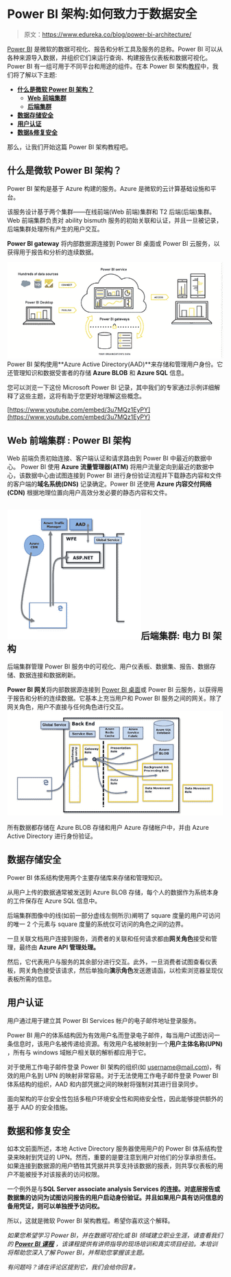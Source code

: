 # Power BI 架构:如何致力于数据安全

> 原文：<https://www.edureka.co/blog/power-bi-architecture/>

[Power BI](https://www.edureka.co/blog/what-is-power-bi/) 是微软的数据可视化、报告和分析工具及服务的总称。Power BI 可以从各种来源导入数据，并组织它们来运行查询、构建报告仪表板和数据可视化。Power BI 有一组可用于不同平台和用途的组件。在本 Power BI 架构[教程](https://www.edureka.co/blog/power-bi-tutorial/)中，我们将了解以下主题:

*   [**什么是微软 Power BI 架构？**](#what)
    *   [**Web 前端集群**](#front-end)
    *   [**后端集群**](#back-end)
*   [**数据存储安全**](#security)
*   [**用户认证**](#user)
*   [**数据&修复安全**](#repair)

那么，让我们开始这篇 Power BI 架构教程吧。

## **什么是微软 Power BI 架构？**

Power BI 架构是基于 Azure 构建的服务。Azure 是微软的云计算基础设施和平台。

该服务设计基于两个集群——在线前端(Web 前端)集群和 T2 后端(后端)集群。Web 前端集群负责对 ability bismuth 服务的初始关联和认证，并且一旦被记录，后端集群处理所有产生的用户交互。

**Power BI gateway** 将内部数据源连接到 Power BI 桌面或 Power BI 云服务，以获得用于报告和分析的连续数据。

![power bi architecture](img/a0fb77dedbcb616320172270c3f8d2f6.png)Power BI 架构使用**Azure Active Directory(AAD)**来存储和管理用户身份。它还管理知识和数据受害者的存储 **Azure BLOB** 和 **Azure SQL** 信息。

您可以浏览一下这份 Microsoft Power BI 记录，其中我们的专家通过示例详细解释了这些主题，这将有助于您更好地理解这些概念。

[https://www.youtube.com/embed/3u7MQz1EyPY](https://www.youtube.com/embed/3u7MQz1EyPY)

## **Web 前端集群** **: Power BI 架构**

Web 前端负责初始连接、客户端认证和请求路由到 Power BI 中最近的数据中心。 Power BI 使用 **Azure 流量管理器(ATM)** 将用户流量定向到最近的数据中心，该数据中心由试图连接到 Power BI 进行身份验证流程并下载静态内容和文件的客户端的**域名系统(DNS)** 记录确定。Power BI 还使用 **Azure 内容交付网络(CDN)** 根据地理位置向用户高效分发必要的静态内容和文件。

## **![front end cluster](img/3615a511e8186eb2fdca3aba3bc72868.png)后端集群:** **电力 BI 架构**

后端集群管理 Power BI 服务中的可视化、用户仪表板、数据集、报告、数据存储、数据连接和数据刷新。

**Power BI 网关**将内部数据源连接到 [Power BI 桌面](https://www.edureka.co/blog/power-bi-desktop/)或 Power BI 云服务，以获得用于报告和分析的连续数据。它基本上充当用户和 Power BI 服务之间的网关。除了网关角色，用户不直接与任何角色进行交互。![power bi architecture - back end cluster](img/45525205fd3b53a28b02a66a195a1280.png)

所有数据都存储在 Azure BLOB 存储和用户 Azure 存储帐户中，并由 Azure Active Directory 进行身份验证。

## **数据存储安全**

Power BI 体系结构使用两个主要存储库来存储和管理知识。

从用户上传的数据通常被发送到 Azure BLOB 存储，每个人的数据作为系统本身的工件保存在 Azure SQL 信息中。

后端集群图像中的线(如前一部分虚线左侧所示)阐明了 square 度量的用户可访问的唯一 2 个元素与 square 度量的系统仅可访问的角色之间的边界。

一旦关联文档用户连接到服务，消费者的关联和任何请求都由**网关角色**接受和管理，最终由 **Azure API 管理处理。**

然后，它代表用户与服务的其余部分进行交互。此外，一旦消费者试图查看仪表板，网关角色接受该请求，然后单独向**演示角色**发送邀请函，以检索浏览器呈现仪表板所需的信息。

## **用户认证**

用户通过用于建立其 Power BI Services 帐户的电子邮件地址登录服务。

Power BI 用户的体系结构因为有效用户名而登录电子邮件，每当用户试图访问一条信息时，该用户名被传递给资源。有效用户名被映射到一个**用户主体名称(UPN)** ，所有与 windows 域帐户相关联的解析都应用于它。

对于使用工作电子邮件登录 Power BI 架构的组织(如 username@mail.com)，有效的用户名到 UPN 的映射非常容易。对于无法使用工作电子邮件登录 Power BI 体系结构的组织，AAD 和内部凭据之间的映射将强制对其进行目录同步。

面向架构的平台安全性包括多租户环境安全性和网络安全性，因此能够提供额外的基于 AAD 的安全措施。

## **数据和修复安全**

如本文前面所述，本地 Active Directory 服务器使用用户的 Power BI 体系结构登录来映射到凭证的 UPN。然而，重要的是要注意到用户对他们的分享承担责任。如果连接到数据源的用户牺牲其凭据并共享支持该数据的报表，则共享仪表板的用户不能被授予对该报表的访问权限。

一个例外是与**SQL Server associate analysis Services 的连接。对底层报告或数据集的访问为试图访问报告的用户启动身份验证。并且如果用户具有访问信息的备用凭证，则可以单独授予访问权。**

所以，这就是微软 Power BI 架构教程。希望你喜欢这个解释。

*如果您希望学习 Power BI，并在数据可视化或 BI 领域建立职业生涯，请查看我们的 [**Power BI 课程**](https://www.edureka.co/power-bi-training) ，该课程提供有讲师指导的现场培训和真实项目经验。本培训将帮助您深入了解 Power BI，并帮助您掌握该主题。*

*有问题吗？请在评论区提到它，我们会给你回复。*